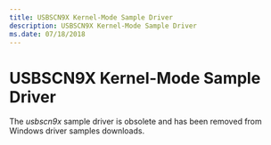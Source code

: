 ```yaml
---
title: USBSCN9X Kernel-Mode Sample Driver
description: USBSCN9X Kernel-Mode Sample Driver
ms.date: 07/18/2018
---
```


# USBSCN9X Kernel-Mode Sample Driver

The *usbscn9x* sample driver is obsolete and has been removed from Windows driver samples downloads.
